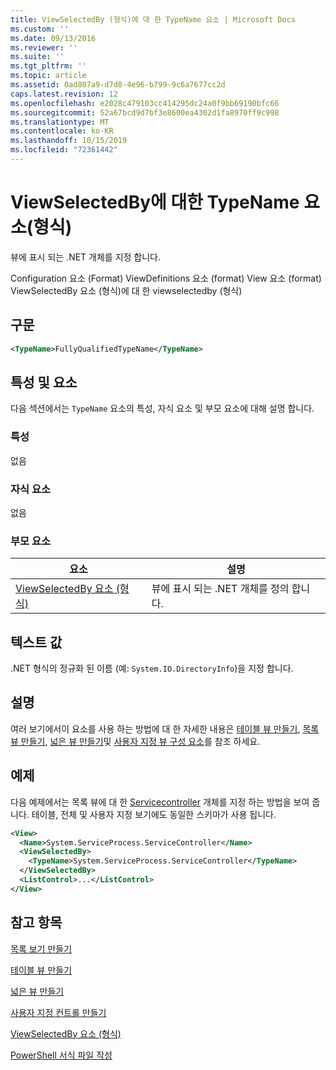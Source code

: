 ```yaml
---
title: ViewSelectedBy (형식)에 대 한 TypeName 요소 | Microsoft Docs
ms.custom: ''
ms.date: 09/13/2016
ms.reviewer: ''
ms.suite: ''
ms.tgt_pltfrm: ''
ms.topic: article
ms.assetid: 0ad807a9-d7d8-4e96-b799-9c6a7677cc2d
caps.latest.revision: 12
ms.openlocfilehash: e2028c479103cc414295dc24a0f9bb69190bfc66
ms.sourcegitcommit: 52a67bcd9d7bf3e8600ea4302d1fa8970ff9c998
ms.translationtype: MT
ms.contentlocale: ko-KR
ms.lasthandoff: 10/15/2019
ms.locfileid: "72361442"
---
```

# <a name="typename-element-for-viewselectedby-format"></a>ViewSelectedBy에 대한 TypeName 요소(형식)

뷰에 표시 되는 .NET 개체를 지정 합니다.

Configuration 요소 (Format) ViewDefinitions 요소 (format) View 요소 (format) ViewSelectedBy 요소 (형식)에 대 한 viewselectedby (형식)

## <a name="syntax"></a>구문

```xml
<TypeName>FullyQualifiedTypeName</TypeName>
```

## <a name="attributes-and-elements"></a>특성 및 요소

다음 섹션에서는 `TypeName` 요소의 특성, 자식 요소 및 부모 요소에 대해 설명 합니다.

### <a name="attributes"></a>특성

없음

### <a name="child-elements"></a>자식 요소

없음

### <a name="parent-elements"></a>부모 요소

|요소|설명|
|-------------|-----------------|
|[ViewSelectedBy 요소 (형식)](./viewselectedby-element-format.md)|뷰에 표시 되는 .NET 개체를 정의 합니다.|

## <a name="text-value"></a>텍스트 값

.NET 형식의 정규화 된 이름 (예: `System.IO.DirectoryInfo`)을 지정 합니다.

## <a name="remarks"></a>설명

여러 보기에서이 요소를 사용 하는 방법에 대 한 자세한 내용은 [테이블 뷰 만들기](./creating-a-table-view.md), [목록 뷰 만들기](./creating-a-list-view.md), [넓은 뷰 만들기](./creating-a-wide-view.md)및 [사용자 지정 뷰 구성 요소](./creating-custom-controls.md)를 참조 하세요.

## <a name="example"></a>예제

다음 예제에서는 목록 뷰에 대 한 [Servicecontroller](/dotnet/api/System.ServiceProcess.ServiceController) 개체를 지정 하는 방법을 보여 줍니다. 테이블, 전체 및 사용자 지정 보기에도 동일한 스키마가 사용 됩니다.

```xml
<View>
  <Name>System.ServiceProcess.ServiceController</Name>
  <ViewSelectedBy>
    <TypeName>System.ServiceProcess.ServiceController</TypeName>
  </ViewSelectedBy>
  <ListControl>...</ListControl>
</View>
```

## <a name="see-also"></a>참고 항목

[목록 보기 만들기](./creating-a-list-view.md)

[테이블 뷰 만들기](./creating-a-table-view.md)

[넓은 뷰 만들기](./creating-a-wide-view.md)

[사용자 지정 컨트롤 만들기](./creating-custom-controls.md)

[ViewSelectedBy 요소 (형식)](./viewselectedby-element-format.md)

[PowerShell 서식 파일 작성](./writing-a-powershell-formatting-file.md)
